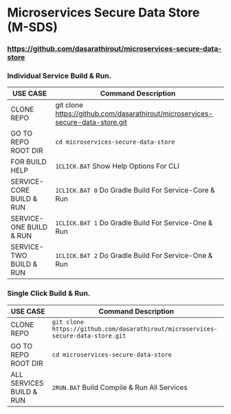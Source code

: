 
# Microservices Secure Data Store (M-SDS)

### https://github.com/dasarathirout/microservices-secure-data-store

### Individual Service Build & Run.
| USE CASE    | Command Description |
| ----------- | ------------------- |
| CLONE REPO| git clone https://github.com/dasarathirout/microservices-secure-data-store.git |
| GO TO REPO ROOT DIR | `cd microservices-secure-data-store` |
| FOR BUILD HELP | `1CLICK.BAT` Show Help Options For CLI|
| SERVICE-CORE BUILD & RUN | `1CLICK.BAT 0` Do Gradle Build For Service-Core & Run |
| SERVICE-ONE BUILD & RUN | `1CLICK.BAT 1` Do Gradle Build For Service-One & Run |
| SERVICE-TWO BUILD & RUN | `1CLICK.BAT 2` Do Gradle Build For Service-One & Run |


### Single Click Build & Run.
| USE CASE    | Command Description |
| ----------- | ------------------- |
| CLONE REPO| `git clone https://github.com/dasarathirout/microservices-secure-data-store.git` |
| GO TO REPO ROOT DIR | `cd microservices-secure-data-store` |
| ALL SERVICES BUILD & RUN | `2RUN.BAT` Build Compile & Run All Services|
